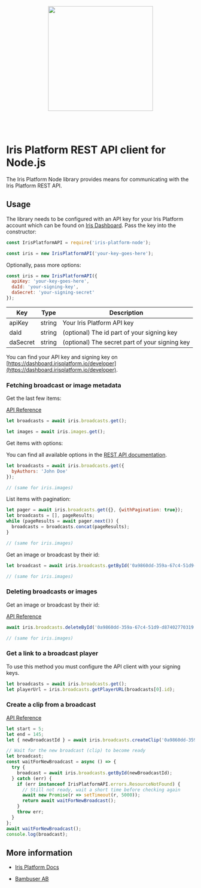 <div>
  <br/><br />
  <p align="center">
    <a href="https://irisplatform.io" target="_blank" align="center">
        <img src="https://irisplatform.io/static/images/company/iris-by-bambuser-black-horisontal.png" width="280">
    </a>
  </p>
  <br /><br />
  <h1>Iris Platform REST API client for Node.js</h1>
</div>

The Iris Platform Node library provides means for communicating with the Iris Platform REST API.

## Usage

The library needs to be configured with an API key for your Iris Platform account which can be found on [Iris Dashboard](https://dashboard.irisplatform.io/developer). Pass the key into the constructor:

```javascript
const IrisPlatformAPI = require('iris-platform-node');

const iris = new IrisPlatformAPI('your-key-goes-here');
```

Optionally, pass more options:

```javascript
const iris = new IrisPlatformAPI({
  apiKey: 'your-key-goes-here',
  daId: 'your-signing-key',
  daSecret: 'your-signing-secret'
});
```

| Key | Type | Description |
| -------- | ------ | --- |
| apiKey   | string | Your Iris Platform API key |
| daId     | string | (optional) The id part of your signing key |
| daSecret | string | (optional) The secret part of your signing key |

You can find your API key and signing key on [https://dashboard.irisplatform.io/developer](https://dashboard.irisplatform.io/developer).


### Fetching broadcast or image metadata

Get the last few items:

[API Reference](https://irisplatform.io/docs/api/get-broadcast-metadata/)

```javascript
let broadcasts = await iris.broadcasts.get();

let images = await iris.images.get();
```

Get items with options:

You can find all available options in the [REST API documentation](https://irisplatform.io/docs/api/get-broadcast-metadata/).

```javascript
let broadcasts = await iris.broadcasts.get({
  byAuthors: 'John Doe'
});

// (same for iris.images)
```

List items with pagination:

```javascript
let pager = await iris.broadcasts.get({}, {withPagination: true});
let broadcasts = [], pageResults;
while (pageResults = await pager.next()) {
  broadcasts = broadcasts.concat(pageResults);
}

// (same for iris.images)
```

Get an image or broadcast by their id:

```javascript
let broadcast = await iris.broadcasts.getById('0a9860dd-359a-67c4-51d9-d87402770319');

// (same for iris.images)
```

### Deleting broadcasts or images

Get an image or broadcast by their id:

[API Reference](https://irisplatform.io/docs/api/removing-media/)

```javascript
await iris.broadcasts.deleteById('0a9860dd-359a-67c4-51d9-d87402770319');

// (same for iris.images)
```

### Get a link to a broadcast player

To use this method you must configure the API client with your signing keys.

```javascript
let broadcasts = await iris.broadcasts.get();
let playerUrl = iris.broadcasts.getPlayerURL(broadcasts[0].id);
```

### Create a clip from a broadcast

[API Reference](https://irisplatform.io/docs/api/create-clips/)

```javascript
let start = 5;
let end = 145;
let { newBroadcastId } = await iris.broadcasts.createClip('0a9860dd-359a-67c4-51d9-d87402770319', start, end);

// Wait for the new broadcast (clip) to become ready
let broadcast;
const waitForNewBroadcast = async () => {
  try {
    broadcast = await iris.broadcasts.getById(newBroadcastId);
  } catch (err) {
    if (err instanceof IrisPlatformAPI.errors.ResourceNotFound) {
      // Still not ready, wait a short time before checking again
      await new Promise(r => setTimeout(r, 5000));
      return await waitForNewBroadcast();
    }
    throw err;
  }
};
await waitForNewBroadcast();
console.log(broadcast);
```

## More information

* [Iris Platform Docs](https://irisplatform.io/docs)

* [Bambuser AB](https://bambuser.com)

